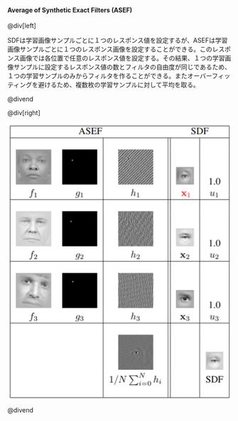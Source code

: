 #### Average of Synthetic Exact Filters (ASEF)

@div[left]

SDFは学習画像サンプルごとに１つのレスポンス値を設定するが、ASEFは学習画像サンプルごとに１つのレスポンス画像を設定することができる。このレスポンス画像では各位置で任意のレスポンス値を設定する。その結果、１つの学習画像サンプルに設定するレスポンス値の数とフィルタの自由度が同じであるため、１つの学習サンプルのみからフィルタを作ることができる。またオーバーフィッティングを避けるため、複数枚の学習サンプルに対して平均を取る。


@divend

@div[right]

![ASEF](assets/img/ASEF.png)

@divend